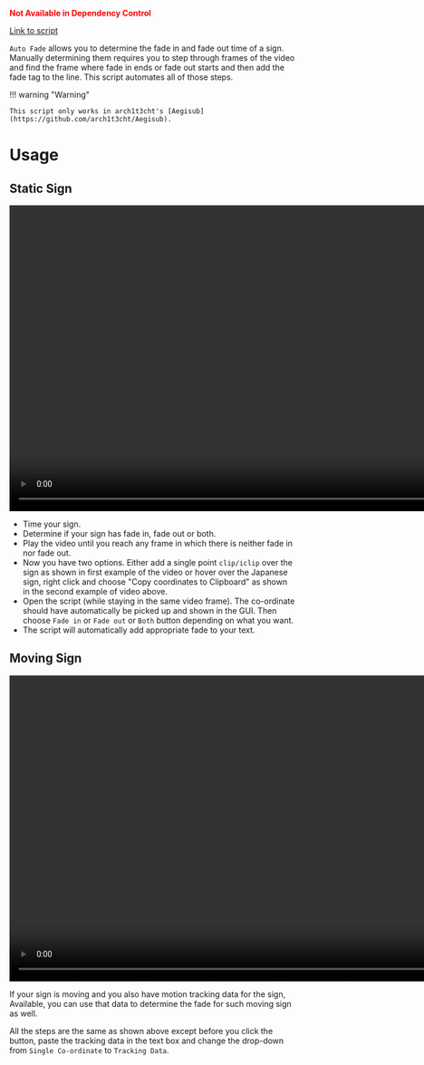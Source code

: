 <font color="red">**Not Available in Dependency Control**</font>

[Link to script](https://github.com/PhosCity/Aegisub-Scripts/blob/main/macros/phos.AutoFade.moon)

`Auto Fade` allows you to determine the fade in and fade out time of a sign. Manually determining them requires you to step through frames of the video and find the frame where fade in ends or fade out starts and then add the fade tag to the line. This script automates all of those steps.

!!! warning "Warning"

    This script only works in arch1t3cht's [Aegisub](https://github.com/arch1t3cht/Aegisub).

# Usage

## Static Sign

<video width="960" height="540" controls>
  <source src="https://user-images.githubusercontent.com/65547311/227202163-633bc88d-5bee-4c43-a611-084b3479aa8a.mp4" type="video/mp4">
Your browser does not support the video tag.
</video>

- Time your sign.
- Determine if your sign has fade in, fade out or both.
- Play the video until you reach any frame in which there is neither fade in nor fade out.
- Now you have two options. Either add a single point `clip/iclip` over the sign as shown in first example of the video or hover over the Japanese sign, right click and choose "Copy coordinates to Clipboard" as shown in the second example of video above.
- Open the script (while staying in the same video frame). The co-ordinate should have automatically be picked up and shown in the GUI. Then choose `Fade in` or `Fade out` or `Both` button depending on what you want.
- The script will automatically add appropriate fade to your text.

## Moving Sign

<video width="960" height="540" controls>
  <source src="../assets/auto-fade-tracking.mp4" type="video/mp4">
Your browser does not support the video tag.
</video>

If your sign is moving and you also have motion tracking data for the sign, Available, you can use that data to determine the fade for such moving sign as well.

All the steps are the same as shown above except before you click the button, paste the tracking data in the text box and change the drop-down from `Single Co-ordinate` to `Tracking Data`.
